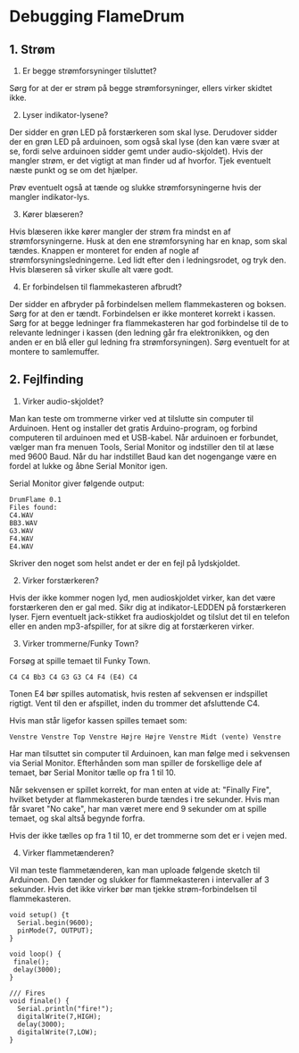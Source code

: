 Debugging FlameDrum
=====

## 1. Strøm

1. Er begge strømforsyninger tilsluttet? 

Sørg for at der er strøm på begge strømforsyninger, ellers virker skidtet ikke.

2. Lyser indikator-lysene?

Der sidder en grøn LED på forstærkeren som skal lyse. Derudover sidder der en grøn LED på arduinoen, som også skal lyse (den kan være svær at se, fordi selve arduinoen sidder gemt under audio-skjoldet). Hvis der mangler strøm, er det vigtigt at man finder ud af hvorfor. Tjek eventuelt næste punkt og se om det hjælper.

Prøv eventuelt også at tænde og slukke strømforsyningerne hvis der mangler indikator-lys.

3. Kører blæseren? 

Hvis blæseren ikke kører mangler der strøm fra mindst en af strømforsyningerne. Husk at den ene strømforsyning har en knap, som skal tændes. Knappen er monteret for enden af nogle af strømforsyningsledningerne. Led lidt efter den i ledningsrodet, og tryk den. Hvis blæseren så virker skulle alt være godt.

4. Er forbindelsen til flammekasteren afbrudt?

Der sidder en afbryder på forbindelsen mellem flammekasteren og boksen. Sørg for at den er tændt. Forbindelsen er ikke monteret korrekt i kassen. Sørg for at begge ledninger fra flammekasteren har god forbindelse til de to relevante ledninger i kassen (den ledning går fra elektronikken, og den anden er en blå eller gul ledning fra strømforsyningen). Sørg eventuelt for at montere to samlemuffer.

## 2. Fejlfinding

1. Virker audio-skjoldet?

Man kan teste om trommerne virker ved at tilslutte sin computer til Arduinoen. Hent og installer det gratis Arduino-program, og forbind computeren til arduinoen med et USB-kabel. Når arduinoen er forbundet, vælger man fra menuen Tools, Serial Monitor og indstiller den til at læse med 9600 Baud. Når du har indstillet Baud kan det nogengange være en fordel at lukke og åbne Serial Monitor igen. 

Serial Monitor giver følgende output:

    DrumFlame 0.1
    Files found:
    C4.WAV
    BB3.WAV
    G3.WAV
    F4.WAV
    E4.WAV

Skriver den noget som helst andet er der en fejl på lydskjoldet.

2. Virker forstærkeren?

Hvis der ikke kommer nogen lyd, men audioskjoldet virker, kan det være forstærkeren den er gal med. Sikr dig at indikator-LEDDEN på forstærkeren lyser. Fjern eventuelt jack-stikket fra audioskjoldet og tilslut det til en telefon eller en anden mp3-afspiller, for at sikre dig at forstærkeren virker.

3. Virker trommerne/Funky Town?

Forsøg at spille temaet til Funky Town. 

    C4 C4 Bb3 C4 G3 G3 C4 F4 (E4) C4

Tonen E4 bør spilles automatisk, hvis resten af sekvensen er indspillet rigtigt. Vent til den er afspillet, inden du trommer det afsluttende C4.

Hvis man står ligefor kassen spilles temaet som:

    Venstre Venstre Top Venstre Højre Højre Venstre Midt (vente) Venstre

Har man tilsuttet sin computer til Arduinoen, kan man følge med i sekvensen via Serial Monitor. Efterhånden som man spiller de forskellige dele af temaet, bør Serial Monitor tælle op fra 1 til 10.

Når sekvensen er spillet korrekt, for man enten at vide at: "Finally Fire", hvilket betyder at flammekasteren burde tændes i tre sekunder. Hvis man får svaret "No cake", har man været mere end 9 sekunder om at spille temaet, og skal altså begynde forfra.

Hvis der ikke tælles op fra 1 til 10, er det trommerne som det er i vejen med.

4. Virker flammetænderen?

Vil man teste flammetænderen, kan man uploade følgende sketch til Arduinoen. Den tænder og slukker for flammekasteren i intervaller af 3 sekunder. Hvis det ikke virker bør man tjekke strøm-forbindelsen til flammekasteren.

    void setup() {t
      Serial.begin(9600);           
      pinMode(7, OUTPUT);
    }

    void loop() {
     finale();
     delay(3000); 
    }

    /// Fires
    void finale() {
      Serial.println("fire!");
      digitalWrite(7,HIGH);
      delay(3000);
      digitalWrite(7,LOW); 
    }


